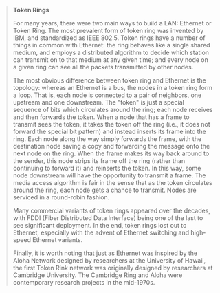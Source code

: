 <!--- [!Note|style:flat|label:Token Rings|iconVisibility:hidden] --->
> **Token Rings**
>
> For many years, there were two main ways to build a LAN: Ethernet or 
> Token Ring. The most prevalent form of token ring was invented by IBM,
> and standardized as IEEE 802.5. Token rings have a number of things in 
> common with Ethernet: the ring behaves like a single shared medium,
> and employs a distributed algorithm to decide which station can 
> transmit on to that medium at any given time; and every node on a 
> given ring can see all the packets transmitted by other nodes. 
> 
> The most obvious difference between token ring and Ethernet is the 
> topology: whereas an Ethernet is a bus, the nodes in a token ring form 
> a loop. That is, each node is connected to a pair of neighbors, one 
> upstream and one downstream. The "token" is just a special sequence 
> of bits which circulates around the ring; each node receives and then 
> forwards the token. When a node that has a frame to transmit sees the 
> token, it takes the token off the ring (i.e., it does not forward the 
> special bit pattern) and instead inserts its frame into the ring. Each 
> node along the way simply forwards the frame, with the destination 
> node saving a copy and forwarding the message onto the next node on 
> the ring. When the frame makes its way back around to the sender, this 
> node strips its frame off the ring (rather than continuing to forward 
> it) and reinserts the token. In this way, some node downstream will 
> have the opportunity to transmit a frame. The media access algorithm 
> is fair in the sense that as the token circulates around the ring,
> each node gets a chance to transmit. Nodes are serviced in a 
> round-robin fashion. 
> 
> Many commercial variants of token rings appeared over the decades, 
> with   FDDI (Fiber Distributed Data Interface) being one of the last to
> see significant deployment. In the end, token rings lost out to Ethernet,
> especially with the advent of Ethernet switching and high-speed 
> Ethernet variants.
>
> Finally, it is worth noting that just as Ethernet was inspired by the
> Aloha Network designed by researchers at the University of Hawaii,
> the first Token Rink network was originally designed by researchers
> at Cambridge University. The Cambridge Ring and Aloha were
> contemporary research projects in the mid-1970s. 
